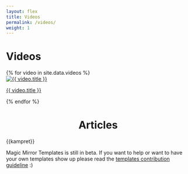 ```yaml
---
layout: flex
title: Videos
permalink: /videos/
weight: 1
---
```


<h1 stlye='text-align:center;'>Videos</h1>
<div class="flex flex-wrap p1 templates">
{% for video in site.data.videos %}
      <div class="lg lg-col-4 md-col-4 sm-col-2">
        <a href="https://youtube.com/watch?v={{ video.yt_id }}&list=PLXM9Shjg7jenAH19HHSWYPJ4EtB4RNDc1">
        <img src="http://img.youtube.com/vi/{{ video.yt_id }}/0.jpg" alt="{{ video.title }}"/>
        </a>
        <p><a href="https://youtube.com/watch?v={{ video.yt_id }}&list=PLXM9Shjg7jenAH19HHSWYPJ4EtB4RNDc1">{{ video.title }}</a></p>
        </div>
{% endfor %}
</div>
<h1 style='text-align:center;'>Articles</h1>
<div class='lg lg-col-4 md-col-4 sm-col-2'>
{{kampret}}
</div>
<div class="center wrapper mt4" markdown="1">

Magic Mirror Templates is still in beta. If you want to help or want to have your own templates show up please read the <a href="/template-guideline">templates contribution guideline</a> :)

</div>
